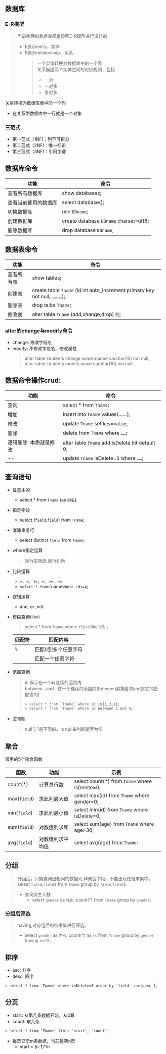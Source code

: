 ## 数据库

### E-R模型

> 当前物理的数据库都是按照E-R模型进行设计的
>
> * E表示entry，实体
> * R表示relationship，关系
>   > 一个实体转换为数据库中的一个表  
>   > 关系描述两个实体之间的对应规则，包括
>   >
>   > * 一对一
>   > * 一对多
>   > * 多对多

关系转换为数据库表中的一个列

* 在关系型数据库中一行就是一个对象

### 三范式

* 第一范式（1NF\)：列不可拆分
* 第二范式（2NF\)：唯一标识
* 第三范式（3NF\)：引用主键

## 数据库命令

| 功能 | 命令 |
| --- | --- |
| 查看所有数据库 | show databases; |
| 查看当前使用的数据库 | select database\(\); |
| 切换数据库 | use `DBname`; |
| 创建数据库 | create database `DBname` charset=utf8; |
| 删除数据库 | drop database `DBname`; |

## 数据表命令

| 功能 | 命令 |
| --- | --- |
| 查看所有表 | show tables; |
| 创建表 | create table `Tname` \(id int auto\_increment primary key not null, `…………`\); |
| 删除表 | drop talbe `Tname`; |
| 修改表 | alter table `Tname` \(add,change,drop\) `列`; |

### alter的change与modify命令

* change: 修改字段名
* modify: 不修改字段名，修改属性
  > alter table students change name sname varchar\(10\) not null;  
  > alter table students modify name carchar\(10\) not null;

## 数据命令操作crud:

| 功能 | 命令 |
| --- | --- |
| 查询 | select \* from `Tname`; |
| 增加 | insert into `Tname` values\(……\); |
| 修改 | update `Tname` set `key`=`value`; |
| 删除 | delete from `Tname` where `……`; |
| 逻辑删除: 本质就是修改 | alter table `Tname` add isDelete bit default 0; |
| -- | update `Tname` isDelete=1 where `……`; |

## 查询语句

* 最基本的
  * select \* from `Tname` \(as `别名`\);
* 指定字段
  * select \(`field`,`field`\) from `Tname`;
* 消除重复行
  * select distinct `field` from `Tname`;
* where指定运算
  > 对行进筛选,逐行判断
* 比较运算
  * `>, <, !=, =, >=, <=`
  * `select * from`Tname`where id<=4`;
* 逻辑运算
  * and, or ,not
* 模糊查询\(like\)

  > select \* from `Tname` where `field` like `%黄_`;
  
  匹配符 | 匹配内容 
  ---- | ---- 
   `%`  | 匹配0到多个任意字符 
   `_`  | 匹配一个任意字符 

* 范围查询

  > in 表示在一个非连续的范围内  
  > between…and…在一个连续的范围内\(between紧挨着的and是它的匹配语句\)
  >
  > ```bash
  > > select * from `Tname` where id in(1,3,8); 
  > > select * from `Tname` where id between 2 and 8;
  > ```

* 空判断

  > null与''是不同的。is null来判断是否为空

## 聚合

常用的5个聚合函数

| 函数 | 功能 | 示例 |
| --- | --- | --- |
| count\(\*\) | 计算总行数 | select count\(\*\) from `Tname` where isDelete=0; |
| max\(`field`\) | 求此列最大值 | select max\(id\) from `Tname` where gender=0; |
| min\(`field`\) | 求此列最小值 | select min\(id\) from `Tname` where isDelete=0; |
| sum\(`field`\) | 对数值列求和 | select sum\(age\) from `Tname` where age&gt;30; |
| avg\(`field`\) | 对数值列求平均值 | select avg\(age\) from `Tname`; |

## 分组

> 分组后，只能查询出相同的数据列,非聚合字段，不能出现在结果集中。  
> select `field`,`field2` from `Tname` group by `field`,`field2`;
>
> * 查询女生人数
>   * select `gender` as `性别`, count\(\*\) from `Tname` group by `gender`;

### 分组后筛选

> having,对分组后的结果集进行筛选。
>
> * select `gender` as `性别`, count\(\*\) as `rs` from `Tname` group by `gender` having `rs`&gt;2;

## 排序

* asc: 升序
* desc: 降序

```bash
> select * from `Tname` where isDelete=0 order by `field` asc|desc (, `field` asc|desc);
```

## 分页

* start: 从第几条数据开始，从0算
* count: 取几条

```bash
> select * from `Tname` limit `start`, `count`;
```

* 每页显示m条数据，当前是第n页
  * start = \(n-1\)\*m



